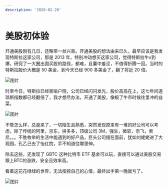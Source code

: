 ```yaml
---
description: '2020-02-20'
---
```


# 美股初体验

开通美股刚有几日，还略带一丝兴奋。开通美股的想法由来已久，最早应该是我发现特斯拉这家公司，那是 2013 年，特别冲动想买这家公司，觉得特斯拉牛x到爆，研究了一大圈出国买股的路径，都难，且囊中羞涩，不值得折腾一回。当时的特斯拉股价大概是 50 美金，到今天已经 900 多美金了，翻了将近 20 倍。

![&#x56FE;&#x7247;](https://mmbiz.qpic.cn/mmbiz_png/QazskGT9zPvcCbtGE87cU6yqwTiaxAb1CcfgvCjazM9wMK8MWKmuzzjEmA5mjXhliaoZ6ibNzhBE3oKL4y8Aamawg/640?wx_fmt=png&tp=webp&wxfrom=5&wx_lazy=1&wx_co=1)

时至今日，特斯拉已经家喻户晓，公司已经闪闪发光，股价高高在上，这七年间道琼斯指数都已经翻倍了，我才想尽办法，开通了美股，像极了牛市时候往里冲的韭菜。

![&#x56FE;&#x7247;](https://mmbiz.qpic.cn/mmbiz_png/QazskGT9zPvcCbtGE87cU6yqwTiaxAb1CfYdnER4qCTY59JXPTOTlZlRm9JZmaNjyRk9QSoTiasuEUdkgYk6ZZ8g/640?wx_fmt=png&tp=webp&wxfrom=5&wx_lazy=1&wx_co=1)

不管怎么样，总是来了，一切陌生且熟悉，突然发现原来有一堆的好公司可以考虑，除了传统的阿里，京东，拼多多，顶级公司 3M，强生，微软，奈飞，索尼。。。不胜枚举的生活中能遇到的好产品，巨头公司摆在面前，犹如刘姥姥进了大观园，孔乙己去了怡红院，手不知道往哪里伸。

除去这些，还发现了 GBTC 这种比特币 ETF 基金可以玩，直接可以通过美股交易跟上BTC的涨跌，安全且效率高。

看着这花花绿绿的世界，无法按捺自己的心情，最终出手第一晚就亏了。

![&#x56FE;&#x7247;](https://mmbiz.qpic.cn/mmbiz_jpg/QazskGT9zPvcCbtGE87cU6yqwTiaxAb1CChwfFicwBLEEusuByOQuVMial6ouI6lz0pOt4HAhZjKUyaBUiay8zaicgQ/640?wx_fmt=jpeg&tp=webp&wxfrom=5&wx_lazy=1&wx_co=1)

